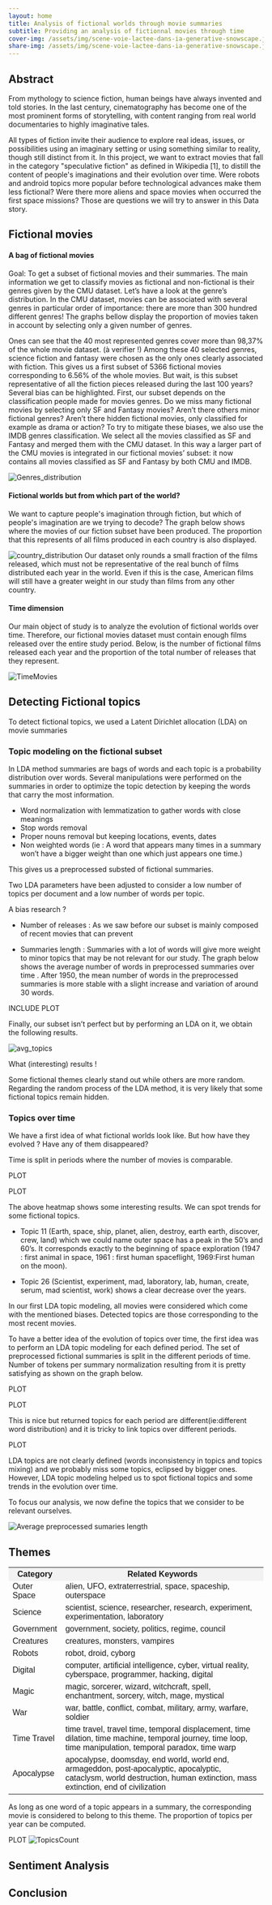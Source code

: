 ```yaml
---
layout: home
title: Analysis of fictional worlds through movie summaries
subtitle: Providing an analysis of fictionnal movies through time
cover-img: /assets/img/scene-voie-lactee-dans-ia-generative-snowscape.jpg
share-img: /assets/img/scene-voie-lactee-dans-ia-generative-snowscape.jpg
---
```


## Abstract

From mythology to science fiction, human beings have always invented and told stories. In the last century, cinematography has become one of the most prominent forms of storytelling, with content ranging from real world documentaries to highly imaginative tales. 

All types of fiction invite their audience to explore real ideas, issues, or possibilities using an imaginary setting or using something similar to reality, though still distinct from it. In this project, we want to extract movies that fall in the category "speculative fiction" as defined in Wikipedia [1], to distill the content of people's imaginations and their evolution over time. Were robots and android topics more popular before technological advances make them less fictional? Were there more aliens and space movies when occurred the first space missions? Those are questions we will try to answer in this Data story.

## Fictional movies

#### A bag of fictional movies
Goal: To get a subset of fictional movies and their summaries.
The main information we get to classify movies as fictional and non-fictional is their genres given by the CMU dataset. Let’s have a look at the genre’s distribution. 
In the CMU dataset, movies can be associated with several genres in particular order of importance: there are more than 300 hundred different genres! The graphs bellow display the proportion of movies taken in account by selecting only a given number of genres. 

Ones can see that the 40 most represented genres cover more than 98,37% of the whole movie dataset. (à verifier !)
Among these 40 selected genres, science fiction and fantasy were chosen as the only ones clearly associated with fiction.
This gives us a first subset of 5366 fictional movies corresponding to 6.56% of the whole movies.
But wait, is this subset representative of all the fiction pieces released during the last 100 years?
Several bias can be highlighted. First, our subset depends on the classification people made for movies genres. Do we miss many fictional movies by selecting only SF and Fantasy movies? Aren’t there others minor fictional genres? Aren’t there hidden fictional movies, only classified for example as drama or action?
To try to mitigate these biases, we also use the IMDB genres classification. We select all the movies classified as SF and Fantasy and merged them with the CMU dataset. In this way a larger part of the CMU movies is integrated in our fictional movies’ subset: it now contains all movies classified as SF and Fantasy by both CMU and IMDB.  

![Genres_distribution](/assets/img/genres_distribution.svg)


#### Fictional worlds but from which part of the world?

We want to capture people's imagination through fiction, but which of people's imagination are we trying to decode? The graph below shows where the movies of our fiction subset have been produced. The proportion that this represents of all films produced in each country is also displayed. 

![country_distribution](/assets/img/CountryRef.svg)
Our dataset only rounds a small fraction of the films released, which must not be representative of the real bunch of films distributed each year in the world. Even if this is the case, American films will still have a greater weight in our study than films from any other country.

#### Time dimension
Our main object of study is to analyze the evolution of fictional worlds over time. Therefore, our fictional movies dataset must contain enough films released over the entire study period. Below, is the number of fictional films released each year and the proportion of the total number of releases that they represent.

![TimeMovies](/assets/img/FictionalMovieRelease.svg)


## Detecting Fictional topics
To detect fictional topics, we used a Latent Dirichlet allocation (LDA) on movie summaries 

### Topic modeling on the fictional subset
In LDA method summaries are  bags of words and each topic is a probability distribution over words.
Several manipulations were performed on the summaries in order to optimize the topic detection by keeping the words that carry the most information.
* Word normalization with lemmatization to gather words with close meanings
* Stop words removal   
* Proper nouns removal but keeping locations, events, dates
* Non weighted words (ie : A word that appears many times in a summary won’t have a bigger weight than one which just appears one time.)
  
This gives us a preprocessed substed of fictional summaries. 

Two LDA parameters have been adjusted to consider a  low number of topics per document and a low number of words per topic. 

A bias research ?
* Number of releases : As we saw before our subset is mainly composed of recent movies that can prevent
  
* Summaries length : Summaries with a lot of words will give more weight to minor topics that may be not relevant for our study. The graph below shows the average number of words in preprocessed summaries over time . After 1950, the mean number of words in the preprocessed summaries is more stable with a slight increase and variation of around 30 words. 

INCLUDE PLOT

Finally, our subset isn’t perfect but by performing an LDA on it, we obtain the following results.

![avg_topics](/assets/img/Topic_avg.png)

What (interesting) results ! 

Some fictional themes clearly stand out while others are more random. Regarding the random process of the LDA method, it is very likely that some fictional topics remain hidden. 

### Topics over time

We have a first idea of what fictional worlds look like. But how have they evolved ? Have any of them disappeared? 

Time is split in periods where the number of movies is comparable.

PLOT

PLOT

The above heatmap shows some interesting  results. We can spot trends for some fictional topics.

* Topic 11 (Earth, space, ship, planet, alien, destroy, earth earth, discover, crew, land) which we could name outer space has a peak in the 50’s and 60’s. It corresponds exactly to the beginning of space exploration (1947 : first animal in space,  1961 : first human spaceflight, 1969:First human on the moon).
  
* Topic 26 (Scientist, experiment, mad, laboratory, lab, human, create, serum, mad scientist, work) shows a clear decrease over the years.

In our first LDA topic modeling, all movies were considered which come with the mentioned biases. Detected topics are those corresponding to the most recent movies. 

To have a better idea of the evolution of topics over time, the first idea was to perform an LDA topic modeling for each defined period. The set of preprocessed fictional summaries is split in the different periods of time. Number of tokens per summary normalization resulting from it is pretty satisfying as shown on the graph below. 

PLOT

PLOT

This is nice but returned topics for each period are different(ie:different word distribution) and it is tricky to link topics over different periods. 

PLOT

LDA topics are not clearly defined (words inconsistency in topics and  topics mixing) and we probably miss some topics, eclipsed by bigger ones.  However, LDA topic modeling helped us to spot fictional topics and some trends in the evolution over time.

To focus our analysis, we now define the topics that we consider to be relevant ourselves.


![Average preprocessed sumaries length](/assets/img/Genres_distribution.png)

<html>
<head>
  <style>
    table {
      font-family: Arial, sans-serif;
      border-collapse: collapse;
      width: 100%;
    }


    th, td {
      border: 1px solid #dddddd;
      text-align: left;
      padding: 8px;
    }


    th {
      background-color: #f2f2f2;
    }
  </style>
</head>
<body>


<h2>Themes</h2>


<table>
  <tr>
    <th>Category</th>
    <th>Related Keywords</th>
  </tr>
  <tr>
    <td>Outer Space</td>
    <td>alien, UFO, extraterrestrial, space, spaceship, outerspace</td>
  </tr>
  <tr>
    <td>Science</td>
    <td>scientist, science, researcher, research, experiment, experimentation, laboratory</td>
  </tr>
  <tr>
    <td>Government</td>
    <td>government, society, politics, regime, council</td>
  </tr>
  <tr>
    <td>Creatures</td>
    <td>creatures, monsters, vampires</td>
  </tr>
  <tr>
    <td>Robots</td>
    <td>robot, droid, cyborg</td>
  </tr>
  <tr>
    <td>Digital</td>
    <td>computer, artificial intelligence, cyber, virtual reality, cyberspace, programmer, hacking, digital</td>
  </tr>
  <tr>
    <td>Magic</td>
    <td>magic, sorcerer, wizard, witchcraft, spell, enchantment, sorcery, witch, mage, mystical</td>
  </tr>
  <tr>
    <td>War</td>
    <td>war, battle, conflict, combat, military, army, warfare, soldier</td>
  </tr>
  <tr>
    <td>Time Travel</td>
    <td>time travel, travel time, temporal displacement, time dilation, time machine, temporal journey, time loop, time manipulation, temporal paradox, time warp</td>
  </tr>
  <tr>
    <td>Apocalypse</td>
    <td>apocalypse, doomsday, end world, world end, armageddon, post-apocalyptic, apocalyptic, cataclysm, world destruction, human extinction, mass extinction, end of civilization</td>
  </tr>
</table>
</body>
</html>

As long as one word of a topic appears in a summary, the corresponding movie is considered to belong to this theme. The proportion of topics per year can be computed.


PLOT
![TopicsCount](/assets/img/TopicsCount.svg)

## Sentiment Analysis


## Conclusion

